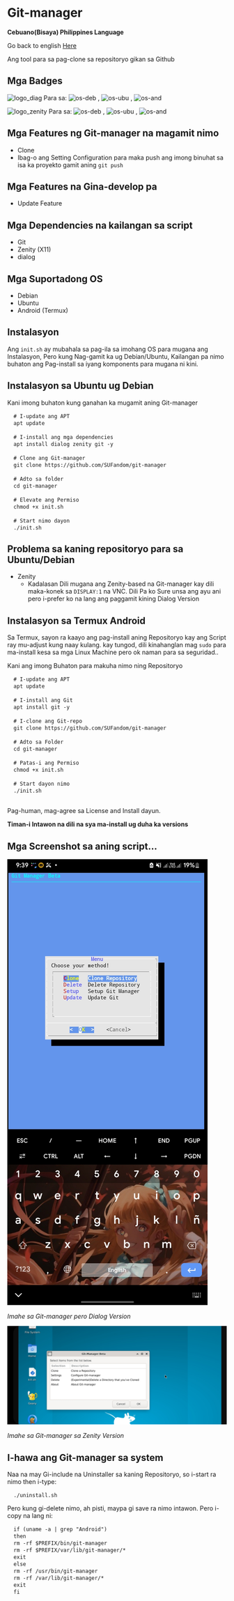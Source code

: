# Git-manager

**Cebuano(Bisaya) Philippines Language**

Go back to english [Here](/README.md)

Ang tool para sa pag-clone sa repositoryo gikan sa Github

## Mga Badges

![logo_diag](https://img.shields.io/badge/Dialog-Beta--0.3.2a-blue?style=flat-square&logo=gnubash) Para sa: ![os-deb](https://img.shields.io/badge/-Debian-red?style=flat-square&logo=debian) , ![os-ubu](https://img.shields.io/badge/-Ubuntu-orange?style=flat-square&logo=ubuntu) , ![os-and](https://img.shields.io/badge/-Android-yellowgreen?style=flat-square&logo=android)

![logo_zenity](https://img.shields.io/badge/Zenity-Beta--0.1-green?style=flat-square&logo=gnubash) Para sa: ![os-deb](https://img.shields.io/badge/-Debian-red?style=flat-square&logo=debian) , ![os-ubu](https://img.shields.io/badge/-Ubuntu-orange?style=flat-square&logo=ubuntu) , ![os-and](https://img.shields.io/badge/-Android-yellowgreen?style=flat-square&logo=android)

## Mga Features ng Git-manager na magamit nimo

- Clone
- Ibag-o ang Setting Configuration para maka push ang imong binuhat sa isa ka proyekto gamit aning `git push`

## Mga Features na Gina-develop pa

- Update Feature

## Mga Dependencies na kailangan sa script

- Git
- Zenity (X11)
- dialog 

## Mga Suportadong OS

- Debian
- Ubuntu
- Android (Termux)


## Instalasyon

Ang `init.sh` ay mubahala sa pag-ila sa imohang OS para mugana ang Instalasyon, Pero kung Nag-gamit ka ug Debian/Ubuntu, Kailangan pa nimo buhaton ang Pag-install sa iyang komponents para mugana ni kini.

## Instalasyon sa Ubuntu ug Debian

Kani imong buhaton kung ganahan ka mugamit aning Git-manager 

```
  # I-update ang APT
  apt update
  
  # I-install ang mga dependencies
  apt install dialog zenity git -y
  
  # Clone ang Git-manager
  git clone https://github.com/SUFandom/git-manager
  
  # Adto sa folder
  cd git-manager
  
  # Elevate ang Permiso
  chmod +x init.sh 
  
  # Start nimo dayon 
  ./init.sh
```
## Problema sa kaning repositoryo para sa Ubuntu/Debian

- Zenity
    - Kadalasan Dili mugana ang Zenity-based na Git-manager kay dili maka-konek sa `DISPLAY:1` na VNC. Dili Pa ko Sure unsa ang ayu ani pero i-prefer ko na lang ang paggamit kining Dialog Version

## Instalasyon sa Termux Android 

Sa Termux, sayon ra kaayo ang pag-install aning Repositoryo kay ang Script ray mu-adjust kung naay kulang. kay tungod, dili kinahanglan mag `sudo` para ma-install kesa sa mga Linux Machine pero ok naman para sa seguridad..

Kani ang imong Buhaton para makuha nimo ning Repositoryo

```
  # I-update ang APT
  apt update
  
  # I-install ang Git
  apt install git -y
  
  # I-clone ang Git-repo
  git clone https://github.com/SUFandom/git-manager
  
  # Adto sa Folder
  cd git-manager
  
  # Patas-i ang Permiso
  chmod +x init.sh 
  
  # Start dayon nimo
  ./init.sh 
  
```

Pag-human, mag-agree sa License and Install dayun.

**Timan-i Intawon na dili na sya ma-install ug duha ka versions**

## Mga Screenshot sa aning script...

![img-diag](/README_lang/README_lang_asset/dialog-menu.jpg)

*Imahe sa Git-manager pero Dialog Version*

![img-zen](/README_lang/README_lang_asset/zenity-menu.jpg)

*Imahe sa Git-manager sa Zenity Version*

## I-hawa ang Git-manager sa system

Naa na may Gi-include na Uninstaller sa kaning Repositoryo, so i-start ra nimo then i-type:

```
  ./uninstall.sh 
```

Pero kung gi-delete nimo, ah pisti, maypa gi save ra nimo intawon. Pero i-copy na lang ni:

```
  if (uname -a | grep "Android")
  then 
  rm -rf $PREFIX/bin/git-manager
  rm -rf $PREFIX/var/lib/git-manager/*
  exit
  else
  rm -rf /usr/bin/git-manager
  rm -rf /var/lib/git-manager/*
  exit
  fi
```
